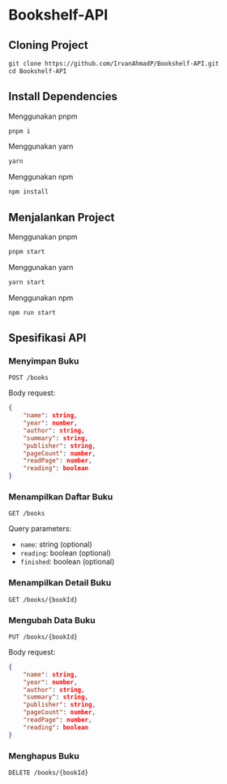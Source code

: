 # Bookshelf-API

## Cloning Project

```txt
git clone https://github.com/IrvanAhmadP/Bookshelf-API.git
cd Bookshelf-API
```

## Install Dependencies

Menggunakan pnpm

```txt
pnpm i
```

Menggunakan yarn

```txt
yarn
```

Menggunakan npm

```txt
npm install
```

## Menjalankan Project

Menggunakan pnpm

```txt
pnpm start
```

Menggunakan yarn

```txt
yarn start
```

Menggunakan npm

```txt
npm run start
```

## Spesifikasi API

### Menyimpan Buku

`POST /books`

Body request:

```json
{
    "name": string,
    "year": number,
    "author": string,
    "summary": string,
    "publisher": string,
    "pageCount": number,
    "readPage": number,
    "reading": boolean
}
```

### Menampilkan Daftar Buku

`GET /books`

Query parameters:

- `name`: string (optional)
- `reading`: boolean (optional)
- `finished`: boolean (optional)

### Menampilkan Detail Buku

`GET /books/{bookId}`

### Mengubah Data Buku

`PUT /books/{bookId}`

Body request:

```json
{
    "name": string,
    "year": number,
    "author": string,
    "summary": string,
    "publisher": string,
    "pageCount": number,
    "readPage": number,
    "reading": boolean
}
```

### Menghapus Buku

`DELETE /books/{bookId}`
